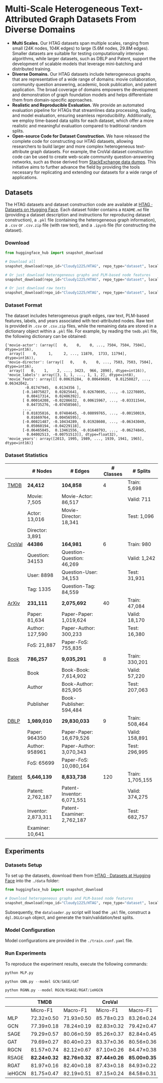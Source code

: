 # Multi-Scale Heterogeneous Text-Attributed Graph Datasets From Diverse Domains

- **Multi Scales.** Our HTAG datasets span multiple scales, ranging from small (24K nodes, 104K edges) to large (5.6M nodes, 29.8M edges). Smaller datasets are suitable for testing computationally intensive algorithms, while larger datasets, such as DBLP and Patent, support the development of scalable models that leverage mini-batching and distributed training.
- **Diverse Domains.** Our HTAG datasets include heterogeneous graphs that are representative of a wide range of domains: movie collaboration, community question answering, academic, book publication, and patent application. The broad coverage of domains empowers the development and demonstration of graph foundation models and helps differentiate them from domain-specific approaches.
- **Realistic and Reproducible Evaluation.** We provide an automated evaluation pipeline for HTAGs that streamlines data processing, loading, and model evaluation, ensuring seamless reproducibility. Additionally, we employ time-based data splits for each dataset, which offer a more realistic and meaningful evaluation compared to traditional random splits.
- **Open-source Code for Dataset Construction.** We have released the complete code for constructing our HTAG datasets, allowing researchers to build larger and more complex heterogeneous text-attribute graph datasets. For example, the CroVal dataset construction code can be used to create web-scale community question-answering networks, such as those derived from [StackExchange data dumps](https://archive.org/download/stackexchange). This initiative aims to further advance the field by providing the tools necessary for replicating and extending our datasets for a wide range of applications.



## Datasets

The HTAG datasets and dataset construction code are available at [HTAG · Datasets on Hugging Face](https://huggingface.co/datasets/Cloudy1225/HTAG). Each dataset folder contains a `README.md` file (providing a dataset description and instructions for reproducing dataset construction), a `.pkl` file (containing the heterogeneous graph information), a `.csv` or `.csv.zip` file (with raw text), and a `.ipynb` file (for constructing the dataset).

### Download

```python
from huggingface_hub import snapshot_download

# Download all
snapshot_download(repo_id="Cloudy1225/HTAG", repo_type="dataset", local_dir="./data")

# Or just download heterogeneous graphs and PLM-based node features
snapshot_download(repo_id="Cloudy1225/HTAG", repo_type="dataset", local_dir="./data", allow_patterns="*.pkl")

# Or just download raw texts
snapshot_download(repo_id="Cloudy1225/HTAG", repo_type="dataset", local_dir="./data", allow_patterns=["*.csv", "*.csv.zip"])
```



### Dataset Format

The dataset includes heterogeneous graph edges, raw text, PLM-based features, labels, and years associated with text-attributed nodes. Raw text is provided in `.csv` or `.csv.zip` files, while the remaining data are stored in a dictionary object within a `.pkl` file. For example, by reading the `tmdb.pkl` file, the following dictionary can be obtained:

```
{'movie-actor': (array([   0,    0,    0, ..., 7504, 7504, 7504], dtype=int16),
  array([    0,     1,     2, ..., 11870,  1733, 11794], dtype=int16)),
 'movie-director': (array([   0,    0,    0, ..., 7503, 7503, 7504], dtype=int16),
  array([   0,    1,    2, ..., 3423,  966, 2890], dtype=int16)),
 'movie_labels': array([3, 1, 1, ..., 1, 1, 2], dtype=int8),
 'movie_feats': array([[ 0.00635284,  0.00649689,  0.01250827, ...,  0.06342042,
         -0.01747945,  0.0134356 ],
        [-0.14075027,  0.02825641,  0.02670695, ..., -0.12270895,
          0.08417314,  0.02486392],
        [ 0.00014208, -0.02286632,  0.00615967, ..., -0.03311544,
          0.04735276, -0.07458566],
        ...,
        [ 0.01835816,  0.07484645, -0.08099765, ..., -0.00150019,
          0.01669764,  0.00456595],
        [-0.00821487, -0.10434289,  0.01928608, ..., -0.06343049,
          0.05060194, -0.04229118],
        [-0.06465845,  0.13461556, -0.01640793, ..., -0.06274845,
          0.04002513, -0.00751513]], dtype=float32),
 'movie_years': array([2013, 1995, 1989, ..., 1939, 1941, 1965], dtype=int16)}
```



### Dataset Statistics

|                                                              | # Nodes             | # Edges                    | # Classes | # Splits         |
| ------------------------------------------------------------ | ------------------- | -------------------------- | --------- | ---------------- |
| [TMDB](https://huggingface.co/datasets/Cloudy1225/HTAG/blob/main/tmdb/README.md) | **24,412**          | **104,858**                | 4         | Train: 5,698     |
|                                                              | Movie: 7,505        | Movie-Actor: 86,517        |           | Valid: 711       |
|                                                              | Actor: 13,016       | Movie-Director: 18,341     |           | Test: 1,096      |
|                                                              | Director: 3,891     |                            |           |                  |
| [CroVal](https://huggingface.co/datasets/Cloudy1225/HTAG/blob/main/croval/README.md) | **44386**           | **164,981**                | 6         | Train: 980       |
|                                                              | Question: 34153     | Question-Question: 46,269  |           | Valid: 1,242     |
|                                                              | User: 8898          | Question-User: 34,153      |           | Test: 31,931     |
|                                                              | Tag: 1335           | Question-Tag: 84,559       |           |                  |
| [ArXiv](https://huggingface.co/datasets/Cloudy1225/HTAG/blob/main/arxiv/README.md) | **231,111**         | **2,075,692**              | 40        | Train: 47,084    |
|                                                              | Paper: 81,634       | Paper-Paper: 1,019,624     |           | Valid: 18,170    |
|                                                              | Author: 127,590     | Paper-Author: 300,233      |           | Test: 16,380     |
|                                                              | FoS: 21,887         | Paper-FoS: 755,835         |           |                  |
| [Book](https://huggingface.co/datasets/Cloudy1225/HTAG/blob/main/book/README.md) | **786,257**         | **9,035,291**              | 8         | Train: 330,201   |
|                                                              | Book                | Book-Book: 7,614,902       |           | Valid: 57,220    |
|                                                              | Author              | Book-Author: 825,905       |           | Test: 207,063    |
|                                                              | Publisher           | Book-Publisher: 594,484    |           |                  |
| [DBLP](https://huggingface.co/datasets/Cloudy1225/HTAG/blob/main/dblp/README.md) | **1,989,010**       | **29,830,033**             | 9         | Train: 508,464   |
|                                                              | Paper: 964350       | Paper-Paper: 16,679,526    |           | Valid: 158,891   |
|                                                              | Author: 958961      | Paper-Author: 3,070,343    |           | Test: 296,995    |
|                                                              | FoS: 65699          | Paper-FoS: 10,080,164      |           |                  |
| [Patent](https://huggingface.co/datasets/Cloudy1225/HTAG/blob/main/patent/README.md) | **5,646,139**       | **8,833,738**              | 120       | Train: 1,705,155 |
|                                                              | Patent: 2,762,187   | Patent-Inventor: 6,071,551 |           | Valid: 374,275   |
|                                                              | Inventor: 2,873,311 | Patent-Examiner: 2,762,187 |           | Test: 682,757    |
|                                                              | Examiner: 10,641    |                            |           |                  |



## Experiments

### Datasets Setup

To set up the datasets, download them from [HTAG · Datasets at Hugging Face](https://huggingface.co/datasets/Cloudy1225/HTAG) into the `./data` folder:

```python
from huggingface_hub import snapshot_download

# Download heterogeneous graphs and PLM-based node features
snapshot_download(repo_id="Cloudy1225/HTAG", repo_type="dataset", local_dir="./data", allow_patterns="*.pkl")
```

Subsequently, the `dataloader.py` script will load the `.pkl` file, construct a `dgl.DGLGraph` object, and generate the train/validation/test splits.



### Model Configuration

Model configurations are provided in the `./train.conf.yaml` file.



### Run Experiments

To reproduce the experiment results, execute the following commands:

```python
python MLP.py

python GNN.py --model GCN/SAGE/GAT

python RGNN.py --model RGCN/RSAGE/RGAT/ieHGCN
```



|        | TMDB           |                | CroVal         |                | ArXiv          |                | Book           |                | DBLP           |                | Patent         |                |
| ------ | -------------- | -------------- | -------------- | -------------- | -------------- | -------------- | -------------- | -------------- | -------------- | -------------- | -------------- | -------------- |
|        | Micro-F1       | Macro-F1       | Micro-F1       | Macro-F1       | Micro-F1       | Macro-F1       | Micro-F1       | Macro-F1       | Micro-F1       | Macro-F1       | Micro-F1       | Macro-F1       |
| MLP    | 72.32±0.50     | 71.93±0.50     | 85.78±0.23     | 83.26±0.24     | 78.97±0.20     | 43.51±1.03     | 75.07±0.09     | 66.63±0.16     | 69.91±0.02     | 65.46±0.05     | 69.64±0.03     | 52.69±0.16     |
| GCN    | 77.39±0.18     | 78.24±0.19     | 82.83±0.32     | 79.42±0.47     | 81.95±0.20     | 49.83±0.92     | 80.72±0.08     | 73.91±0.15     | 73.91±0.15     | 70.26±0.20     | 73.64±0.12     | 56.61±0.39     |
| SAGE   | 79.29±0.57     | 80.06±0.59     | 85.26±0.37     | 82.84±0.45     | 83.89±0.14     | 52.18±0.54     | 81.43±0.07     | 74.83±0.11     | 75.62±0.07     | 72.43±0.09     | 75.58±0.14     | 59.54±0.79     |
| GAT    | 79.69±0.27     | 80.40±0.23     | 83.37±0.36     | 80.56±0.36     | 83.84±0.41     | 50.24±1.82     | 80.96±0.07     | 74.19±0.16     | 75.62±0.20     | 72.49±0.28     | 74.74±0.12     | 56.30±0.49     |
| RGCN   | 81.57±0.74     | 82.12±0.67     | 87.10±0.26     | 84.47±0.38     | 84.80±0.30     | 54.01±0.79     | 82.22±0.11     | 76.57±0.14     | 77.40±0.09     | 74.61±0.12     | 76.97±0.08     | 60.67±0.12     |
| RSAGE  | **82.24±0.32** | **82.76±0.32** | **87.44±0.26** | **85.00±0.35** | **84.85±0.22** | 54.24±1.47     | 82.35±0.02     | 76.70±0.10     | 77.74±0.13     | 74.95±0.21     | 76.98±0.07     | 61.01±0.39     |
| RGAT   | 81.97±0.16     | 82.40±0.18     | 87.43±0.18     | 84.93±0.22     | 84.69±0.25     | **54.62±1.49** | **82.45±0.04** | **76.75±0.06** | **77.81±0.29** | **74.98±0.33** | **77.22±0.08** | **61.36±0.18** |
| ieHGCN | 81.75±0.47     | 82.19±0.51     | 87.15±0.24     | 84.58±0.31     | 84.08±0.31     | 53.49±1.87     | 81.92±0.43     | 76.10±0.70     | 77.47±1.12     | 74.60±1.32     | 76.90±0.13     | 60.39±0.39     |